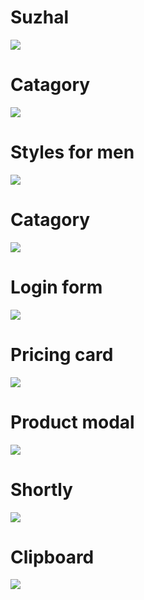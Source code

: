 <h1>Suzhal</h1>
<img src="suzhal.png"/>
<h1>Catagory</h1>
<img src="task2.png"/>
<h1>Styles for men</h1>
<img src="task3.png"/>
<h1>Catagory</h1>
<img src="catagory.jpg"/>
<h1>Login form</h1>
<img src="login form.png"/>
<h1>Pricing card</h1>
<img src="pricing card.png"/>
<h1>Product modal</h1>
<img src="product modal.png"/>
<h1>Shortly</h1>
<img src="shortly.png"/>
<h1>Clipboard</h1>
<img src="clipboard.png"/>
